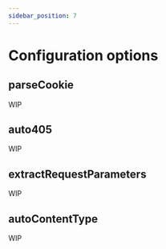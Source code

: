 ```yaml
---
sidebar_position: 7
---
```


# Configuration options

## parseCookie
WIP

## auto405
WIP

## extractRequestParameters
WIP

## autoContentType
WIP